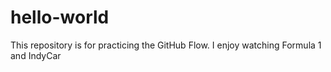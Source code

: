 # hello-world
This repository is for practicing the GitHub Flow.
I enjoy watching Formula 1 and IndyCar
